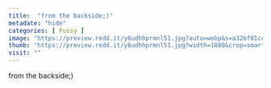 ```yaml
---
title:  "from the backside;)"
metadate: "hide"
categories: [ Pussy ]
image: "https://preview.redd.it/y6udhhprmnl51.jpg?auto=webp&s=a32bf81ccd39b7dc0e4f13bc798a178896f37eaa"
thumb: "https://preview.redd.it/y6udhhprmnl51.jpg?width=1080&crop=smart&auto=webp&s=da875ad2f7101636c0cc4dfa042c466ecb98491c"
visit: ""
---
```

from the backside;)
